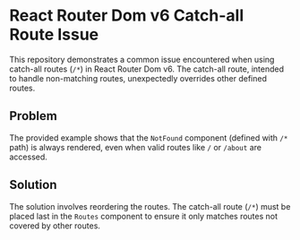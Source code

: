 # React Router Dom v6 Catch-all Route Issue

This repository demonstrates a common issue encountered when using catch-all routes (`/*`) in React Router Dom v6.  The catch-all route, intended to handle non-matching routes, unexpectedly overrides other defined routes.

## Problem
The provided example shows that the `NotFound` component (defined with `/*` path) is always rendered, even when valid routes like `/` or `/about` are accessed.

## Solution
The solution involves reordering the routes. The catch-all route (`/*`) must be placed last in the `Routes` component to ensure it only matches routes not covered by other routes.